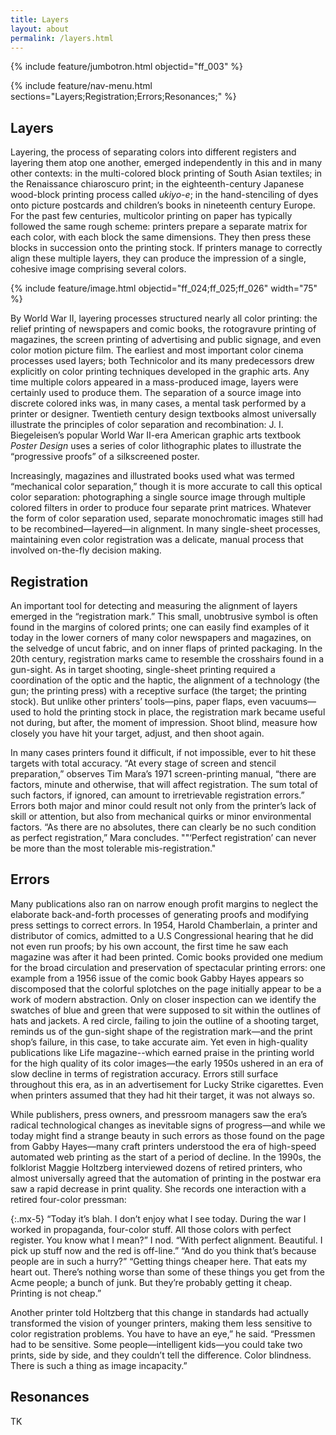 ```yaml
---
title: Layers
layout: about
permalink: /layers.html
---
```


{% include feature/jumbotron.html objectid="ff_003" %} 

{% include feature/nav-menu.html sections="Layers;Registration;Errors;Resonances;" %}

## Layers
Layering, the process of separating colors into different registers and layering them atop one another, emerged independently in this and in many other contexts: in the multi-colored block printing of South Asian textiles; in the Renaissance chiaroscuro print; in the eighteenth-century Japanese wood-block printing process called *ukiyo-e*; in the hand-stenciling of dyes onto picture postcards and children’s books in nineteenth century Europe. For the past few centuries, multicolor printing on paper has typically followed the same rough scheme: printers prepare a separate matrix for each color, with each block the same dimensions. They then press these blocks in succession onto the printing stock. If printers manage to correctly align these multiple layers, they can produce the impression of a single, cohesive image comprising several colors. 

{% include feature/image.html objectid="ff_024;ff_025;ff_026" width="75" %}

By World War II, layering processes structured nearly all color printing: the relief printing of newspapers and comic books, the rotogravure printing of magazines, the screen printing of advertising and public signage, and even color motion picture film. The earliest and most important color cinema processes used layers; both Technicolor and its many predecessors drew explicitly on color printing techniques developed in the graphic arts.  Any time multiple colors appeared in a mass-produced image, layers were certainly used to produce them. The separation of a source image into discrete colored inks was, in many cases, a mental task performed by a printer or designer. Twentieth century design textbooks almost universally illustrate the principles of color separation and recombination: J. I. Biegeleisen’s popular World War II-era American graphic arts textbook *Poster Design* uses a series of color lithographic plates to illustrate the “progressive proofs” of a silkscreened poster.  

Increasingly, magazines and illustrated books used what was termed “mechanical color separation,” though it is more accurate to call this optical color separation: photographing a single source image through multiple colored filters in order to produce four separate print matrices.  Whatever the form of color separation used, separate monochromatic images still had to be recombined—layered—in alignment. In many single-sheet processes, maintaining even color registration was a delicate, manual process that involved on-the-fly decision making.  
	
## Registration
An important tool for detecting and measuring the alignment of layers emerged in the “registration mark.” This small, unobtrusive symbol is often found in the margins of colored prints; one can easily find examples of it today in the lower corners of many color newspapers and magazines, on the selvedge of uncut fabric, and on inner flaps of printed packaging.  In the 20th century, registration marks came to resemble the crosshairs found in a gun-sight.  As in target shooting, single-sheet printing required a coordination of the optic and the haptic, the alignment of a technology (the gun; the printing press) with a receptive surface (the target; the printing stock). But unlike other printers’ tools—pins, paper flaps, even vacuums—used to hold the printing stock in place, the registration mark became useful not during, but after, the moment of impression. Shoot blind, measure how closely you have hit your target, adjust, and then shoot again. 

In many cases printers found it difficult, if not impossible, ever to hit these targets with total accuracy. “At every stage of screen and stencil preparation,” observes Tim Mara’s 1971 screen-printing manual, “there are factors, minute and otherwise, that will affect registration. The sum total of such factors, if ignored, can amount to irretrievable registration errors.”  Errors both major and minor could result not only from the printer’s lack of skill or attention, but also from mechanical quirks or minor environmental factors. “As there are no absolutes, there can clearly be no such condition as perfect registration,” Mara concludes. ""‘Perfect registration’ can never be more than the most tolerable mis-registration."

## Errors
Many publications also ran on narrow enough profit margins to neglect the elaborate back-and-forth processes of generating proofs and modifying press settings to correct errors. In 1954, Harold Chamberlain, a printer and distributor of comics, admitted to a U.S Congressional hearing that he did not even run proofs; by his own account, the first time he saw each magazine was after it had been printed.  Comic books provided one medium for the broad circulation and preservation of spectacular printing errors: one example from a 1956 issue of the comic book Gabby Hayes appears so discomposed that the colorful splotches on the page initially appear to be a work of modern abstraction. Only on closer inspection can we identify the swatches of blue and green that were supposed to sit within the outlines of hats and jackets. A red circle, failing to join the outline of a shooting target, reminds us of the gun-sight shape of the registration mark—and the print shop’s failure, in this case, to take accurate aim. Yet even in high-quality publications like Life magazine--which earned praise in the printing world for the high quality of its color images—the early 1950s ushered in an era of slow decline in terms of registration accuracy. Errors still surface throughout this era, as in an advertisement for Lucky Strike cigarettes. Even when printers assumed that they had hit their target, it was not always so. 

While publishers, press owners, and pressroom managers saw the era’s radical technological changes as inevitable signs of progress—and while we today might find a strange beauty in such errors as those found on the page from Gabby Hayes—many craft printers understood the era of high-speed automated web printing as the start of a period of decline. In the 1990s, the folklorist Maggie Holtzberg interviewed dozens of retired printers, who almost universally agreed that the automation of printing in the postwar era saw a rapid decrease in print quality. She records one interaction with a retired four-color pressman:
	
{:.mx-5}
“Today it’s blah. I don’t enjoy what I see today. During the war I worked in propaganda, four-color stuff. All those colors with perfect register. You know what I mean?”
I nod.
“With perfect alignment. Beautiful. I pick up stuff now and the red is off-line.”
“And do you think that’s because people are in such a hurry?”
“Getting things cheaper here. That eats my heart out. There’s nothing worse than some of these things you get from the Acme people; a bunch of junk. But they’re probably getting it cheap. Printing is not cheap.” 

Another printer told Holtzberg that this change in standards had actually transformed the vision of younger printers, making them less sensitive to color registration problems. You have to have an eye,” he said. “Pressmen had to be sensitive. Some people—intelligent kids—you could take two prints, side by side, and they couldn’t tell the difference. Color blindness. There is such a thing as image incapacity.” 

## Resonances
TK






